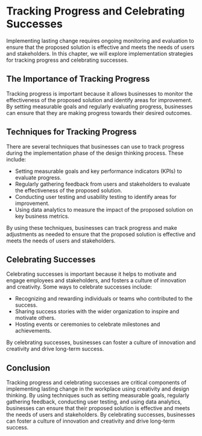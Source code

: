 Tracking Progress and Celebrating Successes
=====================================================================================================

Implementing lasting change requires ongoing monitoring and evaluation to ensure that the proposed solution is effective and meets the needs of users and stakeholders. In this chapter, we will explore implementation strategies for tracking progress and celebrating successes.

The Importance of Tracking Progress
-----------------------------------

Tracking progress is important because it allows businesses to monitor the effectiveness of the proposed solution and identify areas for improvement. By setting measurable goals and regularly evaluating progress, businesses can ensure that they are making progress towards their desired outcomes.

Techniques for Tracking Progress
--------------------------------

There are several techniques that businesses can use to track progress during the implementation phase of the design thinking process. These include:

* Setting measurable goals and key performance indicators (KPIs) to evaluate progress.
* Regularly gathering feedback from users and stakeholders to evaluate the effectiveness of the proposed solution.
* Conducting user testing and usability testing to identify areas for improvement.
* Using data analytics to measure the impact of the proposed solution on key business metrics.

By using these techniques, businesses can track progress and make adjustments as needed to ensure that the proposed solution is effective and meets the needs of users and stakeholders.

Celebrating Successes
---------------------

Celebrating successes is important because it helps to motivate and engage employees and stakeholders, and fosters a culture of innovation and creativity. Some ways to celebrate successes include:

* Recognizing and rewarding individuals or teams who contributed to the success.
* Sharing success stories with the wider organization to inspire and motivate others.
* Hosting events or ceremonies to celebrate milestones and achievements.

By celebrating successes, businesses can foster a culture of innovation and creativity and drive long-term success.

Conclusion
----------

Tracking progress and celebrating successes are critical components of implementing lasting change in the workplace using creativity and design thinking. By using techniques such as setting measurable goals, regularly gathering feedback, conducting user testing, and using data analytics, businesses can ensure that their proposed solution is effective and meets the needs of users and stakeholders. By celebrating successes, businesses can foster a culture of innovation and creativity and drive long-term success.


